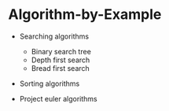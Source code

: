 # Algorithm-by-Example

- Searching algorithms
  - Binary search tree
  - Depth first search
  - Bread first search

- Sorting algorithms

- Project euler algorithms



